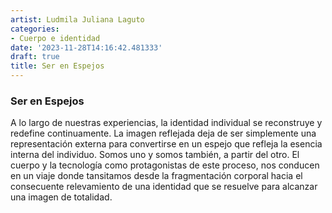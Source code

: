 ```yaml
---
artist: Ludmila Juliana Laguto
categories:
- Cuerpo e identidad
date: '2023-11-28T14:16:42.481333'
draft: true
title: Ser en Espejos
---
```

### Ser en Espejos

A lo largo de nuestras experiencias, la identidad individual se reconstruye y redefine continuamente. La imagen reflejada deja de ser simplemente una representación externa para convertirse en un espejo que refleja la esencia interna del individuo. Somos uno y somos también, a partir del otro. El cuerpo y la tecnología como protagonistas de este proceso, nos conducen en un viaje donde tansitamos desde la fragmentación corporal hacia el consecuente relevamiento de una identidad que se resuelve para alcanzar una imagen de totalidad.
